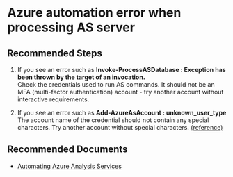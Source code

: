 <properties
    pageTitle="Azure automation error when processing AS server"
    description="Azure automation error when processing AS server"
    service="microsoft.analysisservices"
    resource="servers"
    authors="bnmaa"
    ms.author="chanwa"
    displayOrder="5"
    selfHelpType="resource"
    supportTopicIds=""
    resourceTags=""
    productPesIds=""
    cloudEnvironments="MoonCake"
	articleId="a0c2491d-b029-4a60-9be6-62da57229b00"
	ownershipId="ASEP_ContentService_Placeholder"
/>

# Azure automation error when processing AS server

## **Recommended Steps**

1. If you see an error such as **Invoke-ProcessASDatabase : Exception has been thrown by the target of an invocation.** <br />
    Check the credentials used to run AS commands. It should not be an MFA (multi-factor authentication) account - try another account without interactive requirements.

2. If you see an error such as **Add-AzureAsAccount : unknown_user_type** <br />
    The account name of the credential should not contain any special characters. Try another account without special characters. [(reference)](https://social.msdn.microsoft.com/Forums/en-US/a4f5ac38-db33-4082-a3de-b4b8d501b35a/addazureaccount-unknownusertype?forum=azureautomation)

## **Recommended Documents**

* [Automating Azure Analysis Services](https://blogs.msdn.microsoft.com/dataaccesstechnologies/2017/09/01/automating-azure-analysis-service-processing-using-azure-automation-account/)
